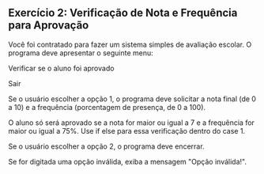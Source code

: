 ## Exercício 2: Verificação de Nota e Frequência para Aprovação​

Você foi contratado para fazer um sistema simples de avaliação escolar. O programa deve apresentar o seguinte menu:



Verificar se o aluno foi aprovado

Sair



​Se o usuário escolher a opção 1, o programa deve solicitar a nota final (de 0 a 10) e a frequência (porcentagem de presença, de 0 a 100).



O aluno só será aprovado se a nota for maior ou igual a 7 e a frequência for maior ou igual a 75%. Use if else para essa verificação dentro do case 1.



Se o usuário escolher a opção 2, o programa deve encerrar.

Se for digitada uma opção inválida, exiba a mensagem "Opção inválida!".